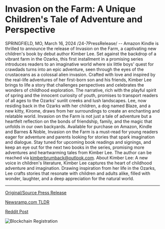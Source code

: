 # Invasion on the Farm: A Unique Children's Tale of Adventure and Perspective

SPRINGFIELD, MO, March 16, 2024 /24-7PressRelease/ -- Amazon Kindle is thrilled to announce the release of Invasion on the Farm, a captivating new children's book by debut author Kimber Lee. Set against the backdrop of a vibrant farm in the Ozarks, this first installment in a promising series introduces readers to an imaginative world where six little boys' quest for crawdads turns into an epic adventure, seen through the eyes of the crustaceans as a colossal alien invasion.  Crafted with love and inspired by the real-life adventures of her first-born son and his friends, Kimber Lee brings to life a story that challenges perspectives and celebrates the wonders of childhood exploration. The narrative, rich with the playful spirit of spring and the innocent curiosity of youth, promises to transport readers of all ages to the Ozarks' sunlit creeks and lush landscapes.  Lee, now residing back in the Ozarks with her children, a dog named Blaze, and a new kitty, Kirome, draws from her surroundings to create an enchanting and relatable world. Invasion on the Farm is not just a tale of adventure but a heartfelt reflection on the bonds of friendship, family, and the magic that unfolds in our own backyards.  Available for purchase on Amazon, Kindle and Barnes & Noble, Invasion on the Farm is a must-read for young readers eager for adventure and parents looking for stories that spark imagination and dialogue. Stay tuned for upcoming book readings and signings, and keep an eye out for the next two books in the series, promising more adventures and heartwarming tales from Kimber Lee.  The author can be reached via kimberbrumback@outlook.com.  About Kimber Lee: A new voice in children's literature, Kimber Lee captures the heart of childhood adventure and imagination. Drawing inspiration from her life in the Ozarks, Lee crafts stories that resonate with children and adults alike, filled with wonder, laughter, and a deep appreciation for the natural world. 

---

[Original/Source Press Release](https://www.24-7pressrelease.com/press-release/509315/invasion-on-the-farm-a-unique-childrens-tale-of-adventure-and-perspective)
                    

[Newsramp.com TLDR](None) 



[Reddit Post](https://www.reddit.com/r/BookNews/comments/1bg0gr9/new_childrens_book_invasion_on_the_farm_takes/) 



![Blockchain Registration](https://cdn.newsramp.app/24-7PressRelease/qrcode/243/16/fern0bTd.webp)
